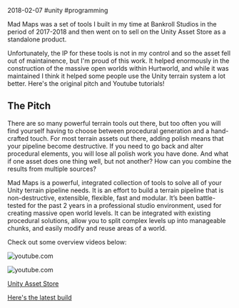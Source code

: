 2018-02-07 #unity #programming

Mad Maps was a set of tools I built in my time at Bankroll Studios in the period of 2017-2018 and then went on to sell on the Unity Asset Store as a standalone product. 

Unfortunately, the IP for these tools is not in my control and so the asset fell out of maintainence, but I'm proud of this work. It helped enormously in the construction of the massive open worlds within Hurtworld, and while it was maintained I think it helped some people use the Unity terrain system a lot better. Here's the original pitch and Youtube tutorials!

## The Pitch

There are so many powerful terrain tools out there, but too often you will find yourself having to choose between procedural generation and a hand-crafted touch. For most terrain assets out there, adding polish means that your pipeline become destructive. If you need to go back and alter procedural elements, you will lose all polish work you have done. And what if one asset does one thing well, but not another? How can you combine the results from multiple sources?

Mad Maps is a powerful, integrated collection of tools to solve all of your Unity terrain pipeline needs. It is an effort to build a terrain pipeline that is non-destructive, extensible, flexible, fast and modular. It’s been battle-tested for the past 2 years in a professional studio environment, used for creating massive open world levels. It can be integrated with existing procedural solutions, allow you to split complex levels up into manageable chunks, and easily modify and reuse areas of a world.

Check out some overview videos below:

![youtube.com](https://www.youtube.com/watch?v=68TBlCDKxBw)

![youtube.com](https://www.youtube.com/watch?v=kW2wycHqNnI)

[Unity Asset Store](https://assetstore.unity.com/packages/tools/terrain/mad-maps-111524)

[Here's the latest build](../static/2018/MadMaps_0_1_4a.unitypackage)

